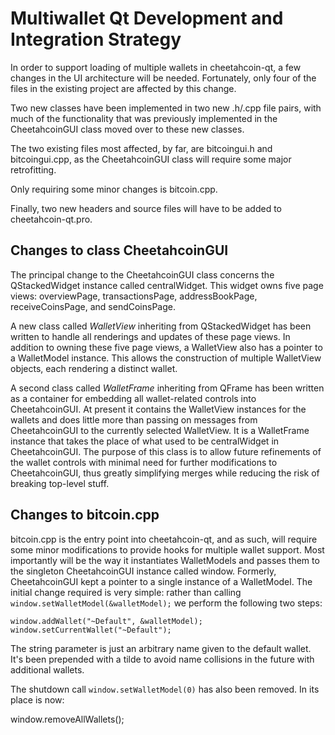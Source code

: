 Multiwallet Qt Development and Integration Strategy
===================================================

In order to support loading of multiple wallets in cheetahcoin-qt, a few changes in the UI architecture will be needed.
Fortunately, only four of the files in the existing project are affected by this change.

Two new classes have been implemented in two new .h/.cpp file pairs, with much of the functionality that was previously
implemented in the CheetahcoinGUI class moved over to these new classes.

The two existing files most affected, by far, are bitcoingui.h and bitcoingui.cpp, as the CheetahcoinGUI class will require
some major retrofitting.

Only requiring some minor changes is bitcoin.cpp.

Finally, two new headers and source files will have to be added to cheetahcoin-qt.pro.

Changes to class CheetahcoinGUI
---------------------------
The principal change to the CheetahcoinGUI class concerns the QStackedWidget instance called centralWidget.
This widget owns five page views: overviewPage, transactionsPage, addressBookPage, receiveCoinsPage, and sendCoinsPage.

A new class called *WalletView* inheriting from QStackedWidget has been written to handle all renderings and updates of
these page views. In addition to owning these five page views, a WalletView also has a pointer to a WalletModel instance.
This allows the construction of multiple WalletView objects, each rendering a distinct wallet.

A second class called *WalletFrame* inheriting from QFrame has been written as a container for embedding all wallet-related
controls into CheetahcoinGUI. At present it contains the WalletView instances for the wallets and does little more than passing on messages
from CheetahcoinGUI to the currently selected WalletView. It is a WalletFrame instance
that takes the place of what used to be centralWidget in CheetahcoinGUI. The purpose of this class is to allow future
refinements of the wallet controls with minimal need for further modifications to CheetahcoinGUI, thus greatly simplifying
merges while reducing the risk of breaking top-level stuff.

Changes to bitcoin.cpp
----------------------
bitcoin.cpp is the entry point into cheetahcoin-qt, and as such, will require some minor modifications to provide hooks for
multiple wallet support. Most importantly will be the way it instantiates WalletModels and passes them to the
singleton CheetahcoinGUI instance called window. Formerly, CheetahcoinGUI kept a pointer to a single instance of a WalletModel.
The initial change required is very simple: rather than calling `window.setWalletModel(&walletModel);` we perform the
following two steps:

	window.addWallet("~Default", &walletModel);
	window.setCurrentWallet("~Default");

The string parameter is just an arbitrary name given to the default wallet. It's been prepended with a tilde to avoid name collisions in the future with additional wallets.

The shutdown call `window.setWalletModel(0)` has also been removed. In its place is now:

window.removeAllWallets();
